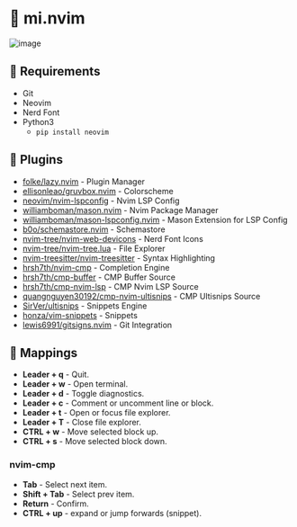 # 📝 mi.nvim

![image](https://github.com/user-attachments/assets/e903c80c-5f26-4024-9ed3-1b1e17850f32)

## 📌 Requirements
- Git
- Neovim
- Nerd Font
- Python3
  - ```pip install neovim```

## 🧩 Plugins

- [folke/lazy.nvim](https://github.com/folke/lazy.nvim) - Plugin Manager
- [ellisonleao/gruvbox.nvim](https://github.com/ellisonleao/gruvbox.nvim) - Colorscheme
- [neovim/nvim-lspconfig](https://github.com/neovim/nvim-lspconfig) - Nvim LSP Config
- [williamboman/mason.nvim](https://github.com/williamboman/mason.nvim) - Nvim Package Manager
- [williamboman/mason-lspconfig.nvim](https://github.com/williamboman/mason-lspconfig.nvim) - Mason Extension for LSP Config
- [b0o/schemastore.nvim](https://github.com/b0o/SchemaStore.nvim) - Schemastore
- [nvim-tree/nvim-web-devicons](https://github.com/nvim-tree/nvim-web-devicons) - Nerd Font Icons
- [nvim-tree/nvim-tree.lua](https://github.com/nvim-tree/nvim-tree.lua) - File Explorer
- [nvim-treesitter/nvim-treesitter](https://github.com/nvim-treesitter/nvim-treesitter) - Syntax Highlighting
- [hrsh7th/nvim-cmp](https://github.com/hrsh7th/nvim-cmp) - Completion Engine
- [hrsh7th/cmp-buffer](https://github.com/hrsh7th/cmp-buffer) - CMP Buffer Source
- [hrsh7th/cmp-nvim-lsp](https://github.com/hrsh7th/cmp-nvim-lsp) - CMP Nvim LSP Source
- [quangnguyen30192/cmp-nvim-ultisnips](https://github.com/quangnguyen30192/cmp-nvim-ultisnips) - CMP Ultisnips Source
- [SirVer/ultisnips](https://github.com/SirVer/ultisnips) - Snippets Engine
- [honza/vim-snippets](https://github.com/honza/vim-snippets) - Snippets
- [lewis6991/gitsigns.nvim](https://github.com/lewis6991/gitsigns.nvim) - Git Integration

## 💾 Mappings

- **Leader + q** - Quit.
- **Leader + w** - Open terminal.
- **Leader + d** - Toggle diagnostics.
- **Leader + c** - Comment or uncomment line or block.
- **Leader + t** - Open or focus file explorer.
- **Leader + T** - Close file explorer.
- **CTRL + w** - Move selected block up.
- **CTRL + s** - Move selected block down.

### nvim-cmp

- **Tab** - Select next item.
- **Shift + Tab** - Select prev item.
- **Return** - Confirm.
- **CTRL + up** - expand or jump forwards (snippet).
